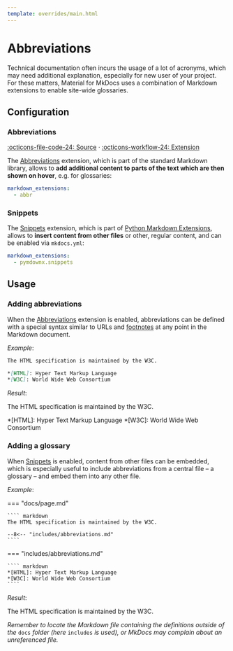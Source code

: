 ```yaml
---
template: overrides/main.html
---
```


# Abbreviations

Technical documentation often incurs the usage of a lot of acronyms, which may
need additional explanation, especially for new user of your project. For these
matters, Material for MkDocs uses a combination of Markdown extensions to
enable site-wide glossaries.

## Configuration

### Abbreviations

[:octicons-file-code-24: Source][1] · [:octicons-workflow-24: Extension][2]

The [Abbreviations][2] extension, which is part of the standard Markdown
library, allows to __add additional content to parts of the text which are then
shown on hover__, e.g. for glossaries:

``` yaml
markdown_extensions:
  - abbr
```

  [1]: https://github.com/squidfunk/mkdocs-material/blob/master/src/assets/stylesheets/main/_typeset.scss
  [2]: https://python-markdown.github.io/extensions/abbreviations/

### Snippets

The [Snippets][3] extension, which is part of [Python Markdown Extensions][4], 
allows to __insert content from other files__ or other, regular content, and can
be enabled via `mkdocs.yml`:

``` yaml
markdown_extensions:
  - pymdownx.snippets
```

  [3]: https://facelessuser.github.io/pymdown-extensions/extensions/snippets/
  [4]: https://facelessuser.github.io/pymdown-extensions/

## Usage

### Adding abbreviations

When the [Abbreviations][5] extension is enabled, abbreviations can be defined
with a special syntax similar to URLs and [footnotes][6] at any point in the
Markdown document.

_Example_:

``` markdown
The HTML specification is maintained by the W3C.

*[HTML]: Hyper Text Markup Language
*[W3C]: World Wide Web Consortium
```

_Result_:

The HTML specification is maintained by the W3C.

*[HTML]: Hyper Text Markup Language
*[W3C]: World Wide Web Consortium

  [5]: #abbreviations_1
  [6]: footnotes.md

### Adding a glossary

When [Snippets][7] is enabled, content from other files can be embedded, which
is especially useful to include abbreviations from a central file – a glossary –
and embed them into any other file.

_Example_:

=== "docs/page.md"

    ```` markdown
    The HTML specification is maintained by the W3C.
    
    --8<--​ "includes/abbreviations.md"
    ````

=== "includes/abbreviations.md"

    ```` markdown
    *[HTML]: Hyper Text Markup Language
    *[W3C]: World Wide Web Consortium
    ````

_Result_:

The HTML specification is maintained by the W3C.

_Remember to locate the Markdown file containing the definitions outside of the_
`docs` _folder (here_ `includes` _is used), or MkDocs may complain about an 
unreferenced file._

  [7]: #snippets
